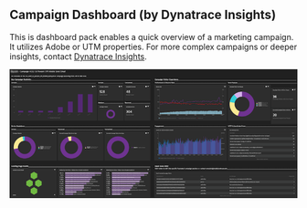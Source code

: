 ## Campaign Dashboard (by Dynatrace Insights)
This is dashboard pack enables a quick overview of a marketing campaign. It utilizes Adobe or UTM properties. For more complex campaigns or deeper insights, contact [Dynatrace Insights](insights@dynatrace.com).

![](images/overview3.png)